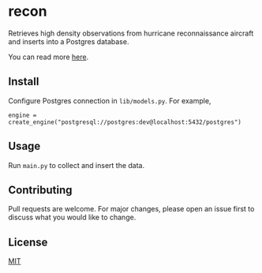 # recon

Retrieves high density observations from hurricane reconnaissance aircraft and inserts into a Postgres database.

You can read more [here](https://www.nhc.noaa.gov/abouthdobs_2007.shtml).

## Install

Configure Postgres connection in `lib/models.py`. For example,

`engine = create_engine("postgresql://postgres:dev@localhost:5432/postgres")`

## Usage

Run `main.py` to collect and insert the data.

## Contributing

Pull requests are welcome. For major changes, please open an issue first to discuss what you would like to change.

## License

[MIT](https://github.com/smehlhoff/recon/blob/master/LICENSE)
